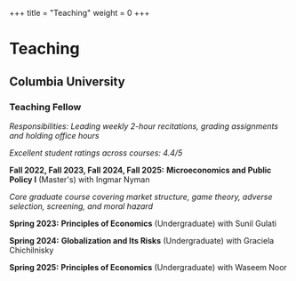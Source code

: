 +++
title = "Teaching"
weight = 0
+++

# Teaching

## Columbia University

### Teaching Fellow
*Responsibilities: Leading weekly 2-hour recitations, grading assignments and holding office hours*

*Excellent student ratings across courses: 4.4/5*

**Fall 2022, Fall 2023, Fall 2024, Fall 2025:** **Microeconomics and Public Policy I** (Master's) with Ingmar Nyman

*Core graduate course covering market structure, game theory, adverse selection, screening, and moral hazard*

**Spring 2023:** **Principles of Economics** (Undergraduate) with Sunil Gulati

**Spring 2024:** **Globalization and Its Risks** (Undergraduate) with Graciela Chichilnisky

**Spring 2025:** **Principles of Economics** (Undergraduate) with Waseem Noor

